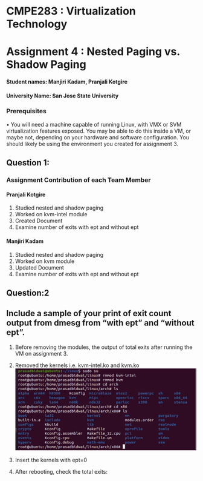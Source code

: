 
# CMPE283 : Virtualization Technology
# Assignment 4 : Nested Paging vs. Shadow Paging

#### Student names: Manjiri Kadam, Pranjali Kotgire
#### University Name: San Jose State University

### Prerequisites
• You will need a machine capable of running Linux, with VMX or SVM virtualization features exposed.
You may be able to do this inside a VM, or maybe not, depending on your hardware and software
configuration. You should likely be using the environment you created for assignment 3.

## Question 1:
### Assignment Contribution of each Team Member
#### Pranjali Kotgire
1. Studied nested and shadow paging
2. Worked on kvm-intel module
3. Created Document
4. Examine number of exits with ept and without ept


#### Manjiri Kadam
1. Studied nested and shadow paging
2. Worked on kvm module
3. Updated Document
4. Examine number of exits with ept and without ept

## Question:2
## Include a sample of your print of exit count output from dmesg from “with ept” and “without ept”.

1. Before removing the modules, the output of total exits after running the VM on assignment 3.

2.  Removed the kernels i.e. kvm-intel.ko and kvm.ko 
![](https://github.com/Manjiri1101/283_VirtualizationTechnologies/blob/master/Assignment%204/screenshot-1.png)

3.  Insert the kernels with ept=0 

4. After rebooting, check the total exits:



